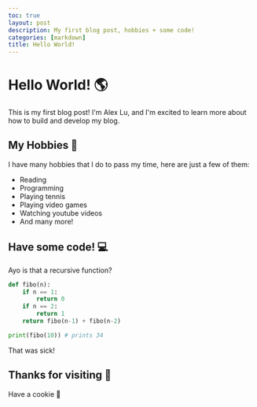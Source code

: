 ```yaml
---
toc: true
layout: post
description: My first blog post, hobbies + some code!
categories: [markdown]
title: Hello World!
---
```

# Hello World! 🌎

This is my first blog post! I'm Alex Lu, and I'm excited to learn more about how to build and develop my blog.


## My Hobbies 🎾

I have many hobbies that I do to pass my time, here are just a few of them:

- Reading
- Programming
- Playing tennis
- Playing video games
- Watching youtube videos
- And many more!

## Have some code! 💻
Ayo is that a recursive function?
```python
def fibo(n):
    if n == 1:
        return 0
    if n == 2:
        return 1
    return fibo(n-1) + fibo(n-2)

print(fibo(10)) # prints 34
```
That was sick!

## Thanks for visiting 🥳
Have a cookie 🍪
